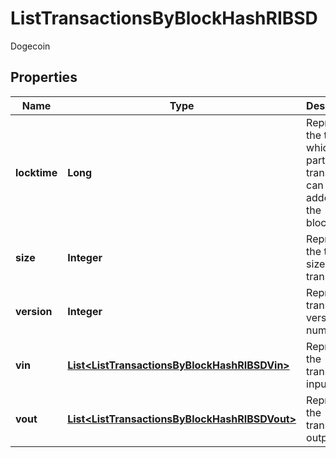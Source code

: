 

# ListTransactionsByBlockHashRIBSD

Dogecoin

## Properties

| Name | Type | Description | Notes |
|------------ | ------------- | ------------- | -------------|
|**locktime** | **Long** | Represents the time at which a particular transaction can be added to the blockchain. |  |
|**size** | **Integer** | Represents the total size of this transaction. |  |
|**version** | **Integer** | Represents transaction version number. |  |
|**vin** | [**List&lt;ListTransactionsByBlockHashRIBSDVin&gt;**](ListTransactionsByBlockHashRIBSDVin.md) | Represents the transaction inputs. |  |
|**vout** | [**List&lt;ListTransactionsByBlockHashRIBSDVout&gt;**](ListTransactionsByBlockHashRIBSDVout.md) | Represents the transaction outputs. |  |



